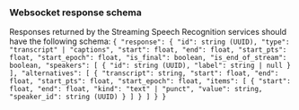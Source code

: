### Websocket response schema
Responses returned by the Streaming Speech Recognition services should have the following schema:
`
{
    "response": {
        "id": string (UUID),
        "type": "transcript" | "captions",
        "start": float,
        "end": float,
        "start_pts": float,
        "start_epoch": float,
        "is_final": boolean,
        "is_end_of_stream": boolean,
        "speakers": [
            {
                "id": string (UUID),
                "label": string | null
            }
        ],
        "alternatives": [
            {
                "transcript": string,
                "start": float,
                "end": float,
                "start_pts": float,
                "start_epoch": float,
                "items": [
                    {
                        "start": float,
                        "end": float,
                        "kind": "text" | "punct",
                        "value": string,
                        "speaker_id": string (UUID)
                    }
                ]
            }
        ]
    }
}
`
